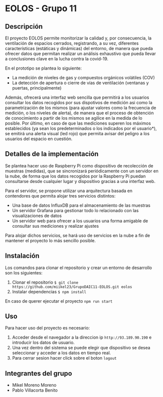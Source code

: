 # EOLOS - Grupo 11

## Descripción
El proyecto EOLOS permite monitorizar la calidad y, por consecuencia, la ventilación de espacios cerrados, registrando, a su vez, diferentes características (estáticas y dinámicas) del entorno, de manera que pueda ofrecer datos que permitan realizar un análisis exhaustivo que pueda llevar a conclusiones clave en la lucha contra la covid-19. 

En el prototipo se plantea lo siguiente:
- La medición de niveles de gas y compuestos orgánicos volátiles (COV)
- La detección de apertura o cierre de vías de ventilación (ventanas y puertas, principalmente)

Además, ofrecerá una interfaz web sencilla que permitirá a los usuarios consultar los datos recogidos por sus dispotivos de medición asi como la parametrización de los mismos (para ajustar valores como la frecuencia de medición, o los niveles de alerta), de manera que el proceso de obtención de conocimiento a partir de los mismos se agilice en la medida de lo posible. Por último, en caso de que las mediciones superen los máximos establecidos (ya sean los predeterminados o los indicados por el usuario*), se emitirá una alerta visual (led rojo) que permita avisar del peligro a los usuarios del espacio en cuestión.

## Detalles de la implementación
Se plantea hacer uso de Raspberry Pi como dispositivo de recolección de muestras (medidas), que se sincronizará periódicamente con un servidor en la nube, de forma que los datos recogidos por la Raspberry Pi puedan consultarse desde cualquier lugar y dispositivo gracias a una interfaz web. 

Para el servidor, se propone utilizar una arquitectura basada en contendores que permita alojar tres servicios distintos:
- Una base de datos InfluxDB para el almacenamiento de las muestras
- Un servidor Grafana para gestionar todo lo relacionado con las visualizaciones de datos
- Un servidor web para ofrecer a los usuarios una forma amigable de consultar sus mediciones y realizar ajustes

Para alojar dichos servicios, se hará uso de servicios en la nube a fin de mantener el proyecto lo más sencillo posible.

## Instalación
Los comandos para clonar el repositorio y crear un entorno de desarrollo son los siguientes:
1. Clonar el repositorio `$ git clone https://github.com/miikel23/GrupoDAIC11-EOLOS.git eolos`
2. Instalar dependencias `$ npm install`

En caso de querer ejecutar el proyecto `npm run start`

## Uso 
Para hacer uso del proyecto es necesario:
1. Acceder desde el navegador a la direccion ip `http://93.189.90.190` e introducir los datos de usuario.
2. Una vez dentro del sistema se puede elegir que dispositivo se desea seleccionar y acceder a los datos en tiempo real.
3. Para cerrar sesion hacer click sobre el boton `logout`

## Integrantes del grupo
- Mikel Moreno Moreno
- Pablo Villacorta Benito
